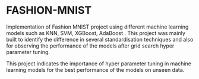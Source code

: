 # FASHION-MNIST

Implementation of Fashion MNIST project using different machine learning models such as KNN, SVM, XGBoost, AdaBoost . This project was mainly built to identify the difference in several standardisation techniques and also for observing the performance of the models after grid search hyper parameter tuning. 

This project indicates the importance of hyper parameter tuning in machine learning models for the best performance of the models on unseen data.
